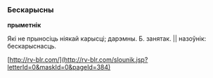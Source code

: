 ### Бескарысны
**прыметнік**

Які не прыносіць ніякай карысці; дарэмны. Б. занятак. || назоўнік: бескарыснасць.

<a rel="author">[http://rv-blr.com/](http://rv-blr.com/slounik.jsp?letterId=0&maskId=0&pageId=384)</a>
